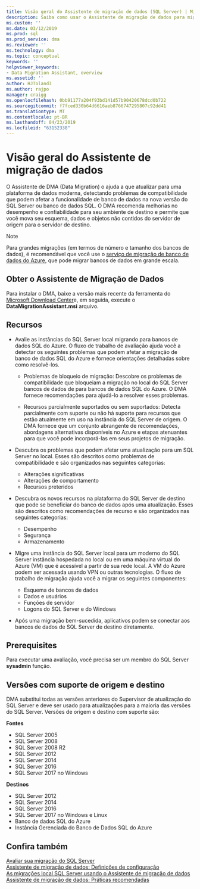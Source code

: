 ```yaml
---
title: Visão geral do Assistente de migração de dados (SQL Server) | Microsoft Docs
description: Saiba como usar o Assistente de migração de dados para migrar bancos de dados do SQL Server para outro SQL Server ou bancos de dados do Azure
ms.custom: ''
ms.date: 03/12/2019
ms.prod: sql
ms.prod_service: dma
ms.reviewer: ''
ms.technology: dma
ms.topic: conceptual
keywords: ''
helpviewer_keywords:
- Data Migration Assistant, overview
ms.assetid: ''
author: HJToland3
ms.author: rajpo
manager: craigg
ms.openlocfilehash: 0bb91177a204f93bd141d57b90420678dcd0b722
ms.sourcegitcommit: f7fced330b64d6616aeb8766747295807c92dd41
ms.translationtype: MT
ms.contentlocale: pt-BR
ms.lasthandoff: 04/23/2019
ms.locfileid: "63152338"
---
```

# <a name="overview-of-data-migration-assistant"></a>Visão geral do Assistente de migração de dados
O Assistente de DMA (Data Migration) o ajuda a que atualizar para uma plataforma de dados moderna, detectando problemas de compatibilidade que podem afetar a funcionalidade de banco de dados na nova versão do SQL Server ou banco de dados SQL. O DMA recomenda melhorias no desempenho e confiabilidade para seu ambiente de destino e permite que você mova seu esquema, dados e objetos não contidos do servidor de origem para o servidor de destino.

> [!NOTE] 
> Para grandes migrações (em termos de número e tamanho dos bancos de dados), é recomendável que você use o [serviço de migração de banco de dados do Azure](/azure/dms/dms-overview), que pode migrar bancos de dados em grande escala.
  
## <a name="get-data-migration-assistant"></a>Obter o Assistente de Migração de Dados
Para instalar o DMA, baixe a versão mais recente da ferramenta do [Microsoft Download Center](https://www.microsoft.com/download/details.aspx?id=53595)e, em seguida, execute o **DataMigrationAssistant.msi** arquivo.

## <a name="capabilities"></a>Recursos
- Avalie as instâncias do SQL Server local migrando para bancos de dados SQL do Azure. O fluxo de trabalho de avaliação ajuda você a detectar os seguintes problemas que podem afetar a migração de banco de dados SQL do Azure e fornece orientações detalhadas sobre como resolvê-los.

  - Problemas de bloqueio de migração: Descobre os problemas de compatibilidade que bloqueiam a migração no local do SQL Server bancos de dados de para bancos de dados SQL do Azure. O DMA fornece recomendações para ajudá-lo a resolver esses problemas.

  - Recursos parcialmente suportados ou sem suportados: Detecta parcialmente com suporte ou não há suporte para recursos que estão atualmente em uso na instância do SQL Server de origem. O DMA fornece que um conjunto abrangente de recomendações, abordagens alternativas disponíveis no Azure e etapas atenuantes para que você pode incorporá-las em seus projetos de migração.

- Descubra os problemas que podem afetar uma atualização para um SQL Server no local. Esses são descritos como problemas de compatibilidade e são organizados nas seguintes categorias:

  - Alterações significativas
  - Alterações de comportamento
  - Recursos preteridos

- Descubra os novos recursos na plataforma do SQL Server de destino que pode se beneficiar do banco de dados após uma atualização. Esses são descritos como recomendações de recurso e são organizados nas seguintes categorias:

  - Desempenho
  - Segurança
  - Armazenamento

- Migre uma instância do SQL Server local para um moderno do SQL Server instância hospedada no local ou em uma máquina virtual do Azure (VM) que é acessível a partir de sua rede local. A VM do Azure podem ser acessada usando VPN ou outras tecnologias. O fluxo de trabalho de migração ajuda você a migrar os seguintes componentes:

  - Esquema de bancos de dados
  - Dados e usuários
  - Funções de servidor
  - Logons do SQL Server e do Windows

- Após uma migração bem-sucedida, aplicativos podem se conectar aos bancos de dados de SQL Server de destino diretamente.

## <a name="prerequisites"></a>Prerequisites
Para executar uma avaliação, você precisa ser um membro do SQL Server **sysadmin** função.

## <a name="supported-source-and-target-versions"></a>Versões com suporte de origem e destino
DMA substitui todas as versões anteriores do Supervisor de atualização do SQL Server e deve ser usado para atualizações para a maioria das versões do SQL Server. Versões de origem e destino com suporte são:

**Fontes**
- SQL Server 2005
- SQL Server 2008
- SQL Server 2008 R2
- SQL Server 2012 
- SQL Server 2014
- SQL Server 2016
- SQL Server 2017 no Windows

**Destinos**
- SQL Server 2012
- SQL Server 2014
- SQL Server 2016
- SQL Server 2017 no Windows e Linux
- Banco de dados SQL do Azure
- Instância Gerenciada do Banco de Dados SQL do Azure

## <a name="see-also"></a>Confira também
[Avaliar sua migração do SQL Server](../dma/dma-assesssqlonprem.md)     
[Assistente de migração de dados: Definições de configuração](../dma/dma-configurationsettings.md)     
[As migrações local SQL Server usando o Assistente de migração de dados](../dma/dma-migrateonpremsql.md)     
[Assistente de migração de dados: Práticas recomendadas](../dma/dma-bestpractices.md)     
